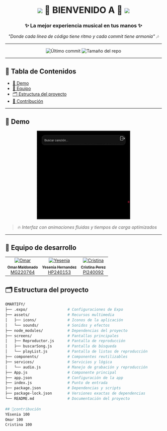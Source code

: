 <h1 align="center">
  <img src="https://media.giphy.com/media/v1.Y2lkPTc5MGI3NjExZGQ4ZTQ5OTRmZWZlN2NmMDA1NDViZTYxNjU2YjIwOTYzN2YwZDUwMyZjdD1n/f9k1tV7HyORcngKF8v/giphy.gif" width="50px"/> 
  🎵 BIENVENIDO A  🎵
  <img src="https://media.giphy.com/media/v1.Y2lkPTc5MGI3NjExZGQ4ZTQ5OTRmZWZlN2NmMDA1NDViZTYxNjU2YjIwOTYzN2YwZDUwMyZjdD1n/f9k1tV7HyORcngKF8v/giphy.gif" width="50px"/>
</h1>
<h3 align="center">✨ La mejor experiencia musical en tus manos ✨</h3>

<p align="center">
  <em>"Donde cada línea de código tiene ritmo y cada commit tiene armonía" 🎶</em>
</p>

---
<p align="center">
  <img src="https://img.shields.io/github/last-commit/Cristina-Lue/PruebasGit" alt="Último commit"/>
  <img src="https://img.shields.io/github/repo-size/Cristina-Lue/PruebasGit" alt="Tamaño del repo"/>
</p>

---

## 📌 Tabla de Contenidos
- [🎥 Demo](#-demo)
- [👥 Equipo](#-equipo)
- [🗂️ Estructura del proyecto](#️-estructura-del-proyecto)
- [🤝 Contribución](#-contribución)

---

## 🎥 Demo

<p align="center">
  <img src="https://github.com/bryanwii/PROYECTO_CATEDRA_DPS/blob/demo/Demo%20(online-video-cutter.com).gif" alt="Demo animada" width="300"/>
</p>

> 🔥 *Interfaz con animaciones fluidas y tiempos de carga optimizados*

---

## 👥 Equipo de desarrollo

<table align="center">
  <tr>
    <td align="center">
      <a href="https://github.com/OmarArturoGG">
        <img src="https://github.com/OmarArturoGG.png" width="100px;" alt="Omar"/>
        <br/>
        <sub><b>Omar Maldonado</b></sub><br/>
        <span>MG220764</span>
      </a>
    </td>
    <td align="center">
      <a href="https://github.com/Yesi-Hernandez">
        <img src="https://github.com/Yesi-Hernandez.png" width="100px;" alt="Yesenia"/>
        <br/>
        <sub><b>Yesenia Hernandez</b></sub><br/>
        <span>HP240153</span>
      </a>
    </td>
    <td align="center">
      <a href="https://github.com/Cristina-Lue">
        <img src="https://github.com/Cristina-Lue.png" width="100px;" alt="Cristina"/>
        <br/>
        <sub><b>Cristina Perez</b></sub><br/>
        <span>Pl240092</span>
      </a>
    </td>
  </tr>
</table>

## 🗂️ Estructura del proyecto
```bash
OMARTIFY/
├── .expo/                  # Configuraciones de Expo
├── assets/                 # Recursos multimedia
│   ├── icons/              # Iconos de la aplicación
│   └── sounds/             # Sonidos y efectos
├── node_modules/           # Dependencias del proyecto
├── screens/                # Pantallas principales
│   ├── Reproductor.js      # Pantalla de reproducción
│   ├── buscarSong.js       # Pantalla de búsqueda
│   └── playList.js         # Pantalla de listas de reproducción
├── components/             # Componentes reutilizables
├── services/               # Servicios y lógica
│   └── audio.js            # Manejo de grabación y reproducción
├── App.js                  # Componente principal
├── app.json                # Configuración de la app
├── index.js                # Punto de entrada
├── package.json            # Dependencias y scripts
├── package-lock.json       # Versiones exactas de dependencias
└── README.md               # Documentación del proyecto

## 🤝contribución
YEsenia 100
Omar 100
Cristina 100
